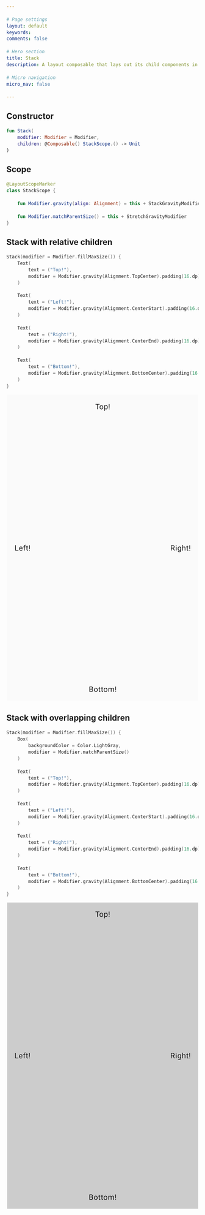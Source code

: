 ```yaml
---

# Page settings
layout: default
keywords:
comments: false

# Hero section
title: Stack
description: A layout composable that lays out its child components in a relative format, it's main use is for drawing children that require overlap. For this overlap, the z-index is defined by the order in which the components are declared

# Micro navigation
micro_nav: false

---
```


## Constructor

```kotlin
fun Stack(
    modifier: Modifier = Modifier,
    children: @Composable() StackScope.() -> Unit
)
```

## Scope

```kotlin
@LayoutScopeMarker
class StackScope {

    fun Modifier.gravity(align: Alignment) = this + StackGravityModifier(align)

    fun Modifier.matchParentSize() = this + StretchGravityModifier
}
```

## Stack with relative children

```kotlin
Stack(modifier = Modifier.fillMaxSize()) {
    Text(
        text = ("Top!"),
        modifier = Modifier.gravity(Alignment.TopCenter).padding(16.dp)
    )
    
    Text(
        text = ("Left!"),
        modifier = Modifier.gravity(Alignment.CenterStart).padding(16.dp)
    )

    Text(
        text = ("Right!"),
        modifier = Modifier.gravity(Alignment.CenterEnd).padding(16.dp)
    )

    Text(
        text = ("Bottom!"),
        modifier = Modifier.gravity(Alignment.BottomCenter).padding(16.dp)
    )
}
```

<p align="center">
  <img src="/academy/layout/media/stack_children.png">
</p>

## Stack with overlapping children

```kotlin
Stack(modifier = Modifier.fillMaxSize()) {
    Box(
        backgroundColor = Color.LightGray,
        modifier = Modifier.matchParentSize()
    )

    Text(
        text = ("Top!"),
        modifier = Modifier.gravity(Alignment.TopCenter).padding(16.dp)
    )
    
    Text(
        text = ("Left!"),
        modifier = Modifier.gravity(Alignment.CenterStart).padding(16.dp)
    )

    Text(
        text = ("Right!"),
        modifier = Modifier.gravity(Alignment.CenterEnd).padding(16.dp)
    )

    Text(
        text = ("Bottom!"),
        modifier = Modifier.gravity(Alignment.BottomCenter).padding(16.dp)
    )
}
```

<p align="center">
  <img src="/academy/layout/media/stack_overlap.png">
</p>
